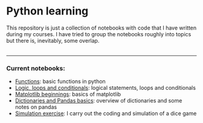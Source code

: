 # Python learning
This repository is just a collection of notebooks with code that I have written during my courses. I have tried to group the notebooks roughly into topics but there is, inevitably, some overlap. <br>
<br>
- - - -
### Current notebooks:
- [Functions](functions.ipynb): basic functions in python
- [Logic, loops and conditionals](logic_loops_conditionals.ipynb): logical statements, loops and conditionals
- [Matplotlib beginnings](matplotlib.ipynb): basics of matplotlib
- [Dictionaries and Pandas basics](panda_basic_dict.ipynb): overview of dictionaries and some notes on pandas
- [Simulation exercise](simulation_exercise/simulation_part_1.ipynb): I carry out the coding and simulation of a dice game